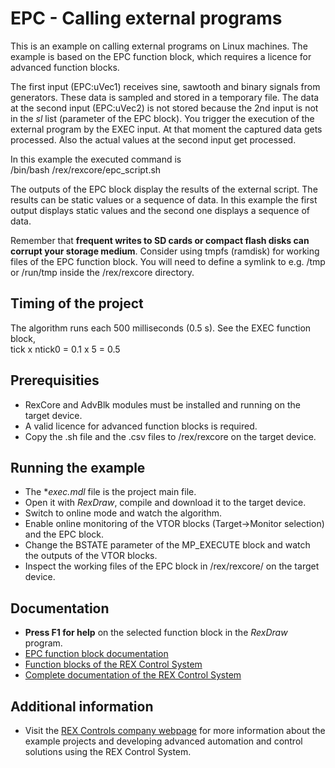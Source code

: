 EPC - Calling external programs 
===============================
 
This is an example on calling external programs on Linux machines. The 
example is based on the EPC function block, which requires a licence for 
advanced function blocks.

The first input (EPC:uVec1) receives sine, sawtooth and binary signals from 
generators. These data is sampled and stored in a temporary file. The data at 
the second input (EPC:uVec2) is not stored because the 2nd input is not in the 
*sl* list (parameter of the EPC block). You trigger the execution of the 
external program by the EXEC input. At that moment the captured data gets 
processed. Also the actual values at the second input get processed.  

In this example the executed command is  
/bin/bash /rex/rexcore/epc_script.sh

The outputs of the EPC block display the results of the external script. 
The results can be static values or a sequence of data. In this example 
the first output displays static values and the second one displays a sequence 
of data. 

Remember that **frequent writes to SD cards or compact flash disks can corrupt 
your storage medium**. Consider using tmpfs (ramdisk) for working files of the 
EPC function block. You will need to define a symlink to e.g. /tmp or /run/tmp 
inside the /rex/rexcore directory.

## Timing of the project ##

The algorithm runs each 500 milliseconds (0.5 s). See the EXEC function block,  
tick x ntick0 = 0.1 x 5 = 0.5 

## Prerequisities ##
- RexCore and AdvBlk modules must be installed and running on the target device.
- A valid licence for advanced function blocks is required.
- Copy the .sh file and the .csv files to /rex/rexcore on the target device.

## Running the example ##
- The **exec.mdl* file is the project main file.
- Open it with *RexDraw*, compile and download it to the target device.
- Switch to online mode and watch the algorithm.
- Enable online monitoring of the VTOR blocks (Target->Monitor selection) and 
the EPC block.
- Change the BSTATE parameter of the MP_EXECUTE block and watch the outputs of 
the VTOR blocks.
- Inspect the working files of the EPC block in /rex/rexcore/ on the target 
device.

## Documentation ##

- **Press F1 for help** on the selected function block in the *RexDraw* program.
- [EPC function block documentation](http://www.rexcontrols.com/media/HTML/DOC/ENGLISH/EPC.html)
- [Function blocks of the REX Control System](http://www.rexcontrols.com/media/HTML/DOC/ENGLISH/index.html)
- [Complete documentation of the REX Control System](http://www.rexcontrols.com/documentation-and-support)

## Additional information ##

- Visit the [REX Controls company webpage](http://www.rexcontrols.com) 
for more information about the example projects and developing advanced 
automation and control solutions using the REX Control System.